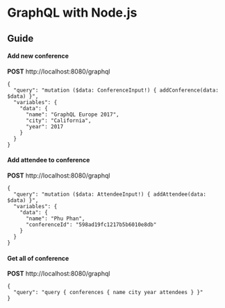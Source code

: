 # GraphQL with Node.js

## Guide

#### Add new conference
**POST** http://localhost:8080/graphql
```
{
  "query": "mutation ($data: ConferenceInput!) { addConference(data: $data) }",
  "variables": {
    "data": {
      "name": "GraphQL Europe 2017",
      "city": "California",
      "year": 2017
    }
  }
}
```

#### Add attendee to conference
**POST** http://localhost:8080/graphql
```
{
  "query": "mutation ($data: AttendeeInput!) { addAttendee(data: $data) }",
  "variables": {
    "data": {
      "name": "Phu Phan",
      "conferenceId": "598ad19fc1217b5b6010e8db"
    }
  }
}
```

#### Get all of conference

**POST** http://localhost:8080/graphql
```
{
  "query": "query { conferences { name city year attendees } }"
}
```
